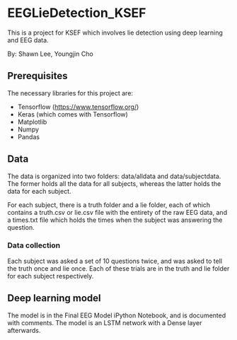 # EEGLieDetection_KSEF
This is a project for KSEF which involves lie detection using deep learning and EEG data.

By: Shawn Lee, Youngjin Cho


## Prerequisites
The necessary libraries for this project are:

* Tensorflow (https://www.tensorflow.org/)
* Keras (which comes with Tensorflow)
* Matplotlib
* Numpy
* Pandas


## Data
The data is organized into two folders: data/alldata and data/subjectdata. The former holds all the data for all subjects, whereas the latter holds the data for each subject.

For each subject, there is a truth folder and a lie folder, each of which contains a truth.csv or lie.csv file with the entirety of the raw EEG data, and a times.txt file which holds the times when the subject was answering the question.

### Data collection
Each subject was asked a set of 10 questions twice, and was asked to tell the truth once and lie once. Each of these trials are in the truth and lie folder for each subject respectively.


## Deep learning model
The model is in the Final EEG Model iPython Notebook, and is documented with comments.
The model is an LSTM network with a Dense layer afterwards.

